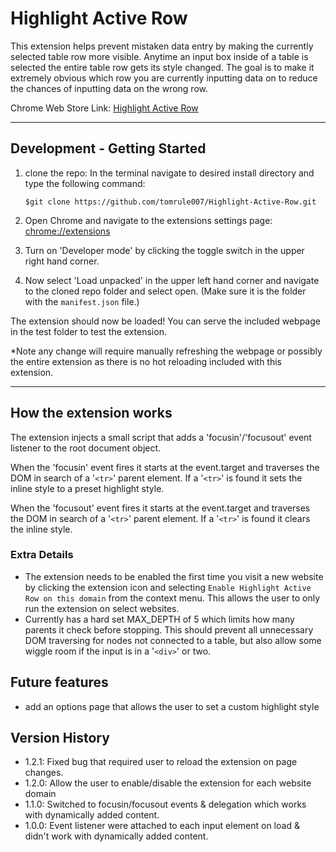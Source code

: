 # Highlight Active Row

This extension helps prevent mistaken data entry by making the currently selected table row more visible. Anytime an input box inside of a table is selected the entire table row gets its style changed. The goal is to make it extremely obvious which row you are currently inputting data on to reduce the chances of inputting data on the wrong row.

Chrome Web Store Link: [Highlight Active Row](https://chrome.google.com/webstore/detail/highlight-active-row/dcbeiccbdljdceifakkgndpemfaoeaip)

---

## Development - Getting Started

1. clone the repo:
   In the terminal navigate to desired install directory and type the following command:

   `$git clone https://github.com/tomrule007/Highlight-Active-Row.git`

2. Open Chrome and navigate to the extensions settings page: [chrome://extensions](chrome://extensions)
3. Turn on 'Developer mode' by clicking the toggle switch in the upper right hand corner.
4. Now select 'Load unpacked' in the upper left hand corner and navigate to the cloned repo folder and select open.
   (Make sure it is the folder with the `manifest.json` file.)

The extension should now be loaded! You can serve the included webpage in the test folder to test the extension.

\*Note any change will require manually refreshing the webpage or possibly the entire extension as there is no hot reloading included with this extension.

---

## How the extension works

The extension injects a small script that adds a 'focusin'/'focusout' event listener to the root document object.

When the 'focusin' event fires it starts at the event.target and traverses the DOM in search of a '`<tr>`' parent element. If a '`<tr>`' is found it sets the inline style to a preset highlight style.

When the 'focusout' event fires it starts at the event.target and traverses the DOM in search of a '`<tr>`' parent element. If a '`<tr>`' is found it clears the inline style.

### Extra Details

- The extension needs to be enabled the first time you visit a new website by clicking the extension icon and selecting `Enable Highlight Active Row on this domain` from the context menu. This allows the user to only run the extension on select websites.
- Currently has a hard set MAX_DEPTH of 5 which limits how many parents it check before stopping. This should prevent all unnecessary DOM traversing for nodes not connected to a table, but also allow some wiggle room if the input is in a '`<div>`' or two.

## Future features

- add an options page that allows the user to set a custom highlight style

## Version History

- 1.2.1: Fixed bug that required user to reload the extension on page changes.
- 1.2.0: Allow the user to enable/disable the extension for each website domain
- 1.1.0: Switched to focusin/focusout events & delegation which works with dynamically added content.
- 1.0.0: Event listener were attached to each input element on load & didn't work with dynamically added content.
